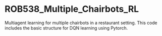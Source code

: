 # ROB538_Multiple_Chairbots_RL
Multiagent learning for multiple chairbots in a restaurant setting. This code includes the basic structure for DQN learning using Pytorch.
